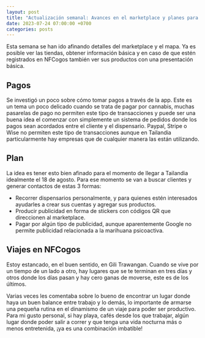 ```yaml
---
layout: post
title: "Actualización semanal: Avances en el marketplace y planes para Tailandia"
date: 2023-07-24 07:00:00 +0700
categories: posts
---
```


Esta semana se han ido afinando detalles del marketplace y el mapa. Ya es posible ver las tiendas, obtener información básica y en caso de que estén registrados en NFCogos también ver sus productos con una presentación básica.

## Pagos

Se investigó un poco sobre cómo tomar pagos a través de la app. Este es un tema un poco delicado cuando se trata de pagar por cannabis, muchas pasarelas de pago no permiten este tipo de transacciones y puede ser una buena idea el comenzar con simplemente un sistema de pedidos donde los pagos sean acordados entre el cliente y el dispensario. Paypal, Stripe o Wise no permiten este tipo de transacciones aunque en Tailandia particularmente hay empresas que de cualquier manera las están utilizando.

## Plan

La idea es tener esto bien afinado para el momento de llegar a Tailandia idealmente el 18 de agosto. Para ese momento se van a buscar clientes y generar contactos de estas 3 formas:

- Recorrer dispensarios personalmente, y para quienes estén interesados ayudarles a crear sus cuentas y agregar sus productos.
- Producir publicidad en forma de stickers con códigos QR que direccionen al marketplace.
- Pagar por algún tipo de publicidad, aunque aparentemente Google no permite publicidad relacionada a la marihuana psicoactiva.

## Viajes en NFCogos

Estoy estancado, en el buen sentido, en Gili Trawangan. Cuando se vive por un tiempo de un lado a otro, hay lugares que se te terminan en tres días y otros donde los días pasan y hay cero ganas de moverse, este es de los últimos.

Varias veces les comentaba sobre lo bueno de encontrar un lugar donde haya un buen balance entre trabajo y lo demás, lo importante de armarse una pequeña rutina en el dinamismo de un viaje para poder ser productivo. Para mi gusto personal, si hay playa, cafés desde los que trabajar, algún lugar donde poder salir a correr y que tenga una vida nocturna más o menos entretenida, ¡ya es una combinación imbatible!
